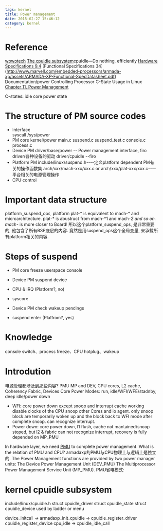 ```yaml
---
tags: kernel
title: Power management
date: 2015-02-27 15:46:12
category: kernel
---
```


# Reference
[wowotech](http://www.wowotech.net/pm_subsystem/generic_pm_architecture.html)
[The cpuidle subsystem](https://lwn.net/Articles/384146/)cpuidle—Do nothing, efficiently
[Hardware Specifications 9.4](http://www.marvell.com/embedded-processors/armada-xp/assets/HW_MV78460_OS.PDF)
[Functional Specifications 34] (http://www.marvell.com/embedded-processors/armada-xp/assets/ARMADA-XP-Functional-SpecDatasheet.pdf)
Documentation/power
Controlling Processor C-State Usage in Linux
[Chapter 11. Power Management](http://doc.opensuse.org/documentation/html/openSUSE_114/opensuse-tuning/cha.tuning.power.html)

C-states: idle core power state

# The structure of PM source codes
* Interface  
syscall /sys/power
* PM core
kernel/power
main.c suspend.c suspend_test.c console.c process.c
* Device PM
driver/base/power -- Power management interface, firo
driver/各种设备的驱动
driver/cpuidle --firo
* Platform PM
include/linux/suspend.h----定义platform dependent PM有关的操作函数集
arch/xxx/mach-xxx/xxx.c or arch/xxx/plat-xxx/xxx.c----平台相关的电源管理操作
* CPU control

# Important data structure
platform_suspend_ops, platform plat-* is equivalent to mach-* and microarchitecture.
plat-* is abustruct from mach-*1 and mach-*2 and so on.
mach-* is more closer to Board!
所以这个platform_suspend_ops, 是非常重要的, 他包含了所有BSP底层的内容.
竟然是用suspend_ops这个全局变量, 来承载所有platform相关的内容.
# Steps of suspend
* PM core
freeze userspace 
console
* Device PM 
suspend device

* CPU & IRQ (Platform?, no)

* syscore
* Device PM check wakeup pendings

* suspend enter (Platfrom?, yes)


# Knowledge
console switch、process freeze、CPU hotplug、wakeup


# Introdution
电源管理都涉及到那些内容?
PMU MP and DEV, CPU cores, L2 cache, Coherency Fabric, Devices
Core Power Modes: run, idle/WFI/WFE/stadnby, deep idle/power down
* WFI: core power down except snoop and interrupt cache working
disable clocks of the CPU 
snoop other Cores and io agent.
only snoop block are temporarily woken up and the block back to WFI mode after complete snoop.
can recognize interrupt.
* Power down: core power down, l1 flush, cache not mantained/snoop stoped, but l2 & fabric 
can not recognize interrupt, recovery is fully depended on MP_PMU


In hardware layer, we need [PMU](https://en.wikipedia.org/wiki/Power_Management_Unit) to complete power management.
What is the relation of PMU and CPU?
armadaxp的PMU与CPU物理上与逻辑上是独立的.
The Power Management functions are provided by two power manager units:
The Device Power Management Unit (DEV_PMU)
The Multiprocessor Power Management Service Unit (MP_PMU).
PMU省电模式:




# kernel cpuidle subsystem
include/linux/cpuidle.h
struct cpuidle_driver
struct cpuidle_state
struct cpuidle_device used by ladder or menu



device_initcall -> armadaxp_init_cpuidle -> cpuidle_register_driver  cpuidle_register_device
cpu_idle -> cpuidle_idle_call



